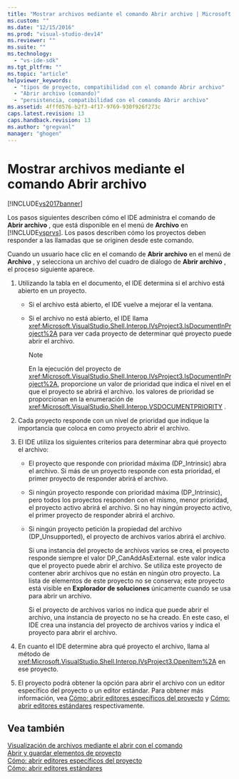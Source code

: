 ```yaml
---
title: "Mostrar archivos mediante el comando Abrir archivo | Microsoft Docs"
ms.custom: ""
ms.date: "12/15/2016"
ms.prod: "visual-studio-dev14"
ms.reviewer: ""
ms.suite: ""
ms.technology: 
  - "vs-ide-sdk"
ms.tgt_pltfrm: ""
ms.topic: "article"
helpviewer_keywords: 
  - "tipos de proyecto, compatibilidad con el comando Abrir archivo"
  - "Abrir archivo (comando)"
  - "persistencia, compatibilidad con el comando Abrir archivo"
ms.assetid: 4fff0576-b2f3-4f17-9769-930f926f273c
caps.latest.revision: 13
caps.handback.revision: 13
ms.author: "gregvanl"
manager: "ghogen"
---
```

# Mostrar archivos mediante el comando Abrir archivo
[!INCLUDE[vs2017banner](../../code-quality/includes/vs2017banner.md)]

Los pasos siguientes describen cómo el IDE administra el comando de **Abrir archivo** , que está disponible en el menú de **Archivo** en [!INCLUDE[vsprvs](../../code-quality/includes/vsprvs_md.md)].  Los pasos describen cómo los proyectos deben responder a las llamadas que se originen desde este comando.  
  
 Cuando un usuario hace clic en el comando de **Abrir archivo** en el menú de **Archivo** , y selecciona un archivo del cuadro de diálogo de **Abrir archivo** , el proceso siguiente aparece.  
  
1.  Utilizando la tabla en el documento, el IDE determina si el archivo está abierto en un proyecto.  
  
    -   Si el archivo está abierto, el IDE vuelve a mejorar el la ventana.  
  
    -   Si el archivo no está abierto, el IDE llama <xref:Microsoft.VisualStudio.Shell.Interop.IVsProject3.IsDocumentInProject%2A> para ver cada proyecto de determinar qué proyecto puede abrir el archivo.  
  
        > [!NOTE]
        >  En la ejecución del proyecto de <xref:Microsoft.VisualStudio.Shell.Interop.IVsProject3.IsDocumentInProject%2A>, proporcione un valor de prioridad que indica el nivel en el que el proyecto se abrirá el archivo.  los valores de prioridad se proporcionan en la enumeración de <xref:Microsoft.VisualStudio.Shell.Interop.VSDOCUMENTPRIORITY> .  
  
2.  Cada proyecto responde con un nivel de prioridad que indique la importancia que coloca en como proyecto abrir el archivo.  
  
3.  El IDE utiliza los siguientes criterios para determinar abra qué proyecto el archivo:  
  
    -   El proyecto que responde con prioridad máxima \(DP\_Intrinsic\) abra el archivo.  Si más de un proyecto responde con esta prioridad, el primer proyecto de responder abrirá el archivo.  
  
    -   Si ningún proyecto responde con prioridad máxima \(DP\_Intrinsic\), pero todos los proyectos responden con el mismo, menor prioridad, el proyecto activo abrirá el archivo.  Si no hay ningún proyecto activo, el primer proyecto de responder abrirá el archivo.  
  
    -   Si ningún proyecto petición la propiedad del archivo \(DP\_Unsupported\), el proyecto de archivos varios abrirá el archivo.  
  
         Si una instancia del proyecto de archivos varios se crea, el proyecto responde siempre el valor DP\_CanAddAsExternal.  este valor indica que el proyecto puede abrir el archivo.  Se utiliza este proyecto de contener abrir archivos que no están en ningún otro proyecto.  La lista de elementos de este proyecto no se conserva; este proyecto está visible en **Explorador de soluciones** únicamente cuando se usa para abrir un archivo.  
  
         Si el proyecto de archivos varios no indica que puede abrir el archivo, una instancia de proyecto no se ha creado.  En este caso, el IDE crea una instancia del proyecto de archivos varios y indica el proyecto para abrir el archivo.  
  
4.  En cuanto el IDE determine abra qué proyecto el archivo, llama al método de <xref:Microsoft.VisualStudio.Shell.Interop.IVsProject3.OpenItem%2A> en ese proyecto.  
  
5.  El proyecto podrá obtener la opción para abrir el archivo con un editor específico del proyecto o un editor estándar.  Para obtener más información, vea [Cómo: abrir editores específicos del proyecto](../../extensibility/how-to-open-project-specific-editors.md) y [Cómo: abrir editores estándares](../../extensibility/how-to-open-standard-editors.md) respectivamente.  
  
## Vea también  
 [Visualización de archivos mediante el abrir con el comando](../../extensibility/internals/displaying-files-by-using-the-open-with-command.md)   
 [Abrir y guardar elementos de proyecto](../../extensibility/internals/opening-and-saving-project-items.md)   
 [Cómo: abrir editores específicos del proyecto](../../extensibility/how-to-open-project-specific-editors.md)   
 [Cómo: abrir editores estándares](../../extensibility/how-to-open-standard-editors.md)